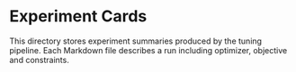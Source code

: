# Experiment Cards

This directory stores experiment summaries produced by the tuning pipeline.
Each Markdown file describes a run including optimizer, objective and constraints.
